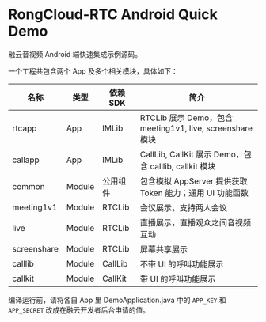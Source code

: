 # RongCloud-RTC Android Quick Demo

融云音视频 Android 端快速集成示例源码。

一个工程共包含两个 App 及多个相关模块，具体如下：

| 名称        | 类型   | 依赖 SDK | 简介                                                      |
| ----------- | ------ | -------- | --------------------------------------------------------- |
| rtcapp      | App    | IMLib    | RTCLib 展示 Demo，包含 meeting1v1, live, screenshare 模块 |
| callapp     | App    | IMLib    | CallLib, CallKit 展示 Demo，包含 calllib, callkit 模块    |
| common      | Module | 公用组件 | 包含模拟 AppServer 提供获取 Token 能力；通用 UI 功能函数  |
| meeting1v1  | Module | RTCLib   | 会议展示，支持两人会议                                    |
| live        | Module | RTCLib   | 直播展示，直播观众之间音视频互动                          |
| screenshare | Module | RTCLib   | 屏幕共享展示                                              |
| calllib     | Module | CallLib  | 不带 UI 的呼叫功能展示                                    |
| callkit     | Module | CallKit  | 带 UI 的呼叫功能展示                                      |

编译运行前，请将各自 App 里 DemoApplication.java 中的 `APP_KEY` 和 `APP_SECRET` 改成在融云开发者后台申请的值。
